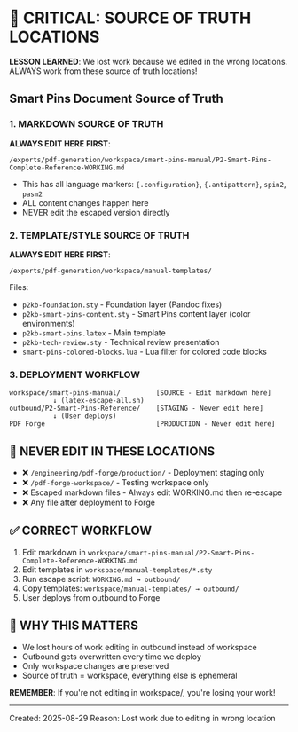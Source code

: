 # 🔴 CRITICAL: SOURCE OF TRUTH LOCATIONS

**LESSON LEARNED**: We lost work because we edited in the wrong locations. ALWAYS work from these source of truth locations!

## Smart Pins Document Source of Truth

### 1. MARKDOWN SOURCE OF TRUTH
**ALWAYS EDIT HERE FIRST**: 
```
/exports/pdf-generation/workspace/smart-pins-manual/P2-Smart-Pins-Complete-Reference-WORKING.md
```
- This has all language markers: `{.configuration}`, `{.antipattern}`, `spin2`, `pasm2`
- ALL content changes happen here
- NEVER edit the escaped version directly

### 2. TEMPLATE/STYLE SOURCE OF TRUTH
**ALWAYS EDIT HERE FIRST**:
```
/exports/pdf-generation/workspace/manual-templates/
```
Files:
- `p2kb-foundation.sty` - Foundation layer (Pandoc fixes)
- `p2kb-smart-pins-content.sty` - Smart Pins content layer (color environments)
- `p2kb-smart-pins.latex` - Main template
- `p2kb-tech-review.sty` - Technical review presentation
- `smart-pins-colored-blocks.lua` - Lua filter for colored code blocks

### 3. DEPLOYMENT WORKFLOW
```
workspace/smart-pins-manual/         [SOURCE - Edit markdown here]
           ↓ (latex-escape-all.sh)
outbound/P2-Smart-Pins-Reference/    [STAGING - Never edit here]
           ↓ (User deploys)
PDF Forge                            [PRODUCTION - Never edit here]
```

## 🚫 NEVER EDIT IN THESE LOCATIONS
- ❌ `/engineering/pdf-forge/production/` - Deployment staging only
- ❌ `/pdf-forge-workspace/` - Testing workspace only
- ❌ Escaped markdown files - Always edit WORKING.md then re-escape
- ❌ Any file after deployment to Forge

## ✅ CORRECT WORKFLOW
1. Edit markdown in `workspace/smart-pins-manual/P2-Smart-Pins-Complete-Reference-WORKING.md`
2. Edit templates in `workspace/manual-templates/*.sty`
3. Run escape script: `WORKING.md → outbound/`
4. Copy templates: `workspace/manual-templates/ → outbound/`
5. User deploys from outbound to Forge

## 🔴 WHY THIS MATTERS
- We lost hours of work editing in outbound instead of workspace
- Outbound gets overwritten every time we deploy
- Only workspace changes are preserved
- Source of truth = workspace, everything else is ephemeral

**REMEMBER**: If you're not editing in workspace/, you're losing your work!

---
Created: 2025-08-29
Reason: Lost work due to editing in wrong location